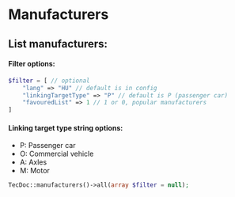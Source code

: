 # Manufacturers

## List manufacturers:
#### Filter options:
```php
$filter = [ // optional
    "lang" => "HU" // default is in config
    "linkingTargetType" => "P" // default is P (passenger car)
    "favouredList" => 1 // 1 or 0, popular manufacturers
]
```
#### Linking target type string options:
- P: Passenger car
- O: Commercial vehicle
- A: Axles
- M: Motor

```php
TecDoc::manufacturers()->all(array $filter = null);
```
